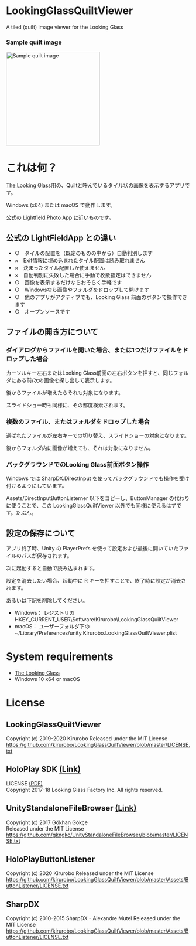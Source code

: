 # LookingGlassQuiltViewer
A tiled (quilt) image viewer for the Looking Glass

### Sample quilt image
<img src="https://github.com/kirurobo/LookingGlassQuiltViewer/blob/master/Assets/StreamingAssets/example01.png" width="256" alt="Sample quilt image">


# これは何？

[The Looking Glass](https://lookingglassfactory.com/)用の、Quiltと呼んでいるタイル状の画像を表示するアプリです。

Windows (x64) または macOS で動作します。

公式の [Lightfield Photo App](https://lookingglassfactory.com/devtools/lightfield-photo-app) に近いものです。

## 公式の LightFieldApp との違い
- ○　タイルの配置を（既定のものの中から）自動判別します
- ×　Exif情報に埋め込まれたタイル配置は読み取れません
- ×　決まったタイル配置しか使えません
- ×　自動判別に失敗した場合に手動で枚数指定はできません
- ○　画像を表示するだけならおそらく手軽です
- ○　Windowsなら画像やフォルダをドロップして開けます
- ○　他のアプリがアクティブでも、Looking Glass 前面のボタンで操作できます
- ○　オープンソースです


## ファイルの開き方について

### ダイアログからファイルを開いた場合、または1つだけファイルをドロップした場合
カーソルキー左右またはLooking Glass前面の左右ボタンを押すと、同じフォルダにある前/次の画像を探し出して表示します。

後からファイルが増えたらそれも対象になります。

スライドショー時も同様に、その都度検索されます。


### 複数のファイル、またはフォルダをドロップした場合
選ばれたファイルが左右キーでの切り替え、スライドショーの対象となります。

後からフォルダ内に画像が増えても、それは対象になりません。


### バックグラウンドでのLooking Glass前面ボタン操作
Windows では SharpDX.DirectInput を使ってバックグラウンドでも操作を受け付けるようにしています。

Assets/DirectInputButtonListerner 以下をコピーし、ButtonManager の代わりに使うことで、この LookingGlassQuiltViewer 以外でも同様に使えるはずです。たぶん。


## 設定の保存について

アプリ終了時、Unity の PlayerPrefs を使って設定および最後に開いていたファイルのパスが保存されます。

次に起動すると自動で読み込まれます。

設定を消去したい場合、起動中に R キーを押すことで、終了時に設定が消去されます。

あるいは下記を削除してください。
- Windows： レジストリの HKEY_CURRENT_USER\Software\Kirurobo\LookingGlassQuiltViewer
- macOS： ユーザーフォルダ下の ~/Library/Preferences/unity.Kirurobo.LookingGlassQuiltViewer.plist


# System requirements
- [The Looking Glass](https://lookingglassfactory.com/)
- Windows 10 x64 or macOS


# License

## LookingGlassQuiltViewer
Copyright (c) 2019-2020 Kirurobo
Released under the MIT License  
https://github.com/kirurobo/LookingGlassQuiltViewer/blob/master/LICENSE.txt


## HoloPlay SDK [(Link)](https://docs.lookingglassfactory.com/Unity/)
LICENSE 
[(PDF)](https://github.com/kirurobo/LookingGlassQuiltViewer/blob/master/Assets/HoloPlay/License.pdf)  
Copyright 2017-18 Looking Glass Factory Inc. All rights reserved.


## UnityStandaloneFileBrowser [(Link)](https://github.com/gkngkc/UnityStandaloneFileBrowser)
Copyright (c) 2017 Gökhan Gökçe  
Released under the MIT License  
https://github.com/gkngkc/UnityStandaloneFileBrowser/blob/master/LICENSE.txt  


## HoloPlayButtonListener
Copyright (c) 2020 Kirurobo
Released under the MIT License  
https://github.com/kirurobo/LookingGlassQuiltViewer/blob/master/Assets/ButtonListener/LICENSE.txt


## SharpDX
Copyright (c) 2010-2015 SharpDX - Alexandre Mutel
Released under the MIT License  
https://github.com/kirurobo/LookingGlassQuiltViewer/blob/master/Assets/ButtonListener/LICENSE.txt
